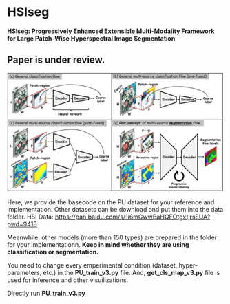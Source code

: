 # HSIseg

**HSIseg: Progressively Enhanced Extensible Multi-Modality Framework for Large Patch-Wise Hyperspectral Image Segmentation**

## Paper is under review. 

![Graphical_Abstract](https://github.com/zhouweilian1904/HSI_Segmentation/blob/main/graphical_abstract.jpg)

Here, we provide the basecode on the PU dataset for your reference and implementation. Other datasets can be download and put them into the data folder. 
HSI Data: https://pan.baidu.com/s/1i6mGwwBaHQFOtgxtjrsEUA?pwd=9418

Meanwhile, other models (more than 150 types) are prepared in the folder for your implementationn. **Keep in mind whether they are using classification or segmentation.**

You need to change every emperimental condition (dataset, hyper-parameters, etc.) in the **PU_train_v3.py** file. And, **get_cls_map_v3.py** file is used for inference and other visuilizations.  

Directly run **PU_train_v3.py**







